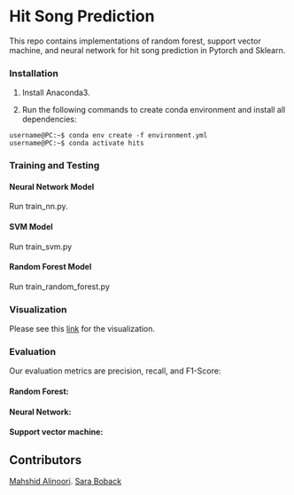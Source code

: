 # Hit Song Prediction
This repo contains implementations of random forest, support vector machine, and neural network for hit song prediction in Pytorch and Sklearn.

### Installation
1. Install Anaconda3.

2. Run the following commands to create conda environment and install all dependencies:

```console
username@PC:~$ conda env create -f environment.yml
username@PC:~$ conda activate hits
```
### Training and Testing
#### Neural Network Model
Run train_nn.py. 
#### SVM Model
Run train_svm.py
#### Random Forest Model
Run train_random_forest.py

### Visualization
Please see this [link](https://elastic-curran-c983f0.netlify.com/) for the visualization.

### Evaluation
Our evaluation metrics are precision, recall, and F1-Score:

#### Random Forest: 

#### Neural Network:

#### Support vector machine:

## Contributors
[Mahshid Alinoori](https://github.com/mahshidaln).
[Sara Boback](https://www.linkedin.com/in/sara-boback/)



